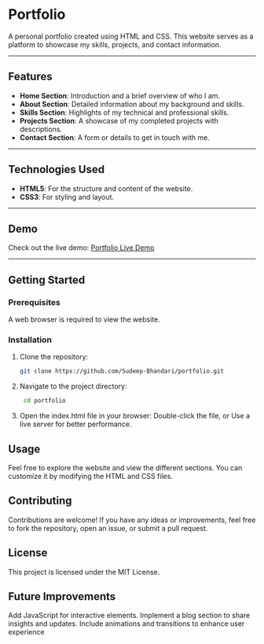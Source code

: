 # Portfolio 

A personal portfolio created using HTML and CSS. This website serves as a platform to showcase my skills, projects, and contact information.

---

## Features

- **Home Section**: Introduction and a brief overview of who I am.
- **About Section**: Detailed information about my background and skills.
- **Skills Section**: Highlights of my technical and professional skills.
- **Projects Section**: A showcase of my completed projects with descriptions.
- **Contact Section**: A form or details to get in touch with me.


---

## Technologies Used

- **HTML5**: For the structure and content of the website.
- **CSS3**: For styling and layout.

---

## Demo

Check out the live demo: [Portfolio Live Demo](http://127.0.0.1:5500/portfoli-main/index.html)


---

## Getting Started

### Prerequisites

A web browser is required to view the website.

### Installation

1. Clone the repository:
   ```bash
   git clone https://github.com/Sudeep-Bhandari/portfolio.git

2. Navigate to the project directory:
   ```bash
    cd portfolio

3. Open the index.html file in your browser:
   Double-click the file, or
   Use a live server for better performance.

## Usage
Feel free to explore the website and view the different sections. You can customize it by modifying the HTML and CSS files.


## Contributing
Contributions are welcome! If you have any ideas or improvements, feel free to fork the repository, open an issue, or submit a pull request.

## License
This project is licensed under the MIT License.

## Future Improvements
Add JavaScript for interactive elements.
Implement a blog section to share insights and updates.
Include animations and transitions to enhance user experience
